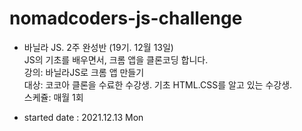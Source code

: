 # nomadcoders-js-challenge

- 바닐라 JS. 2주 완성반 (19기. 12월 13일) <br/>
JS의 기초를 배우면서, 크롬 앱을 클론코딩 합니다. <br/>
강의: 바닐라JS로 크롬 앱 만들기 <br/>
대상: 코코아 클론을 수료한 수강생. 기초 HTML.CSS를 알고 있는 수강생. <br/>
스케쥴: 매월 1회 <br/>

- started date : 2021.12.13 Mon

